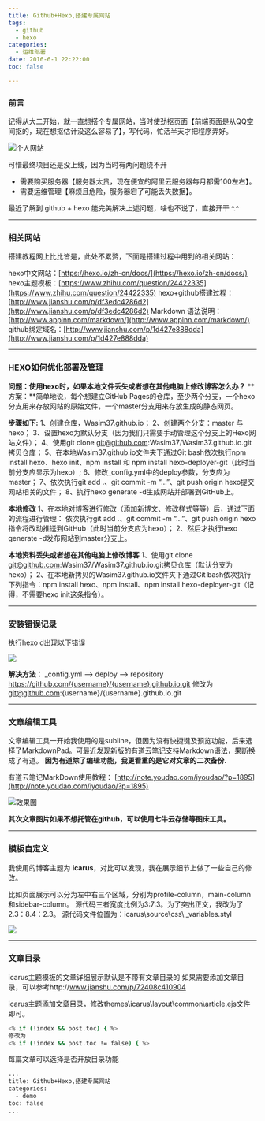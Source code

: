 ```yaml
---
title: Github+Hexo,搭建专属网站
tags:
  - github
  - hexo
categories:
  - 运维部署
date: 2016-6-1 22:22:00
toc: false

---
```


### 前言
记得从大二开始，就一直想搭个专属网站，当时使劲抠页面【前端页面是从QQ空间抠的，现在想抠估计没这么容易了】，写代码，忙活半天才把程序弄好。

![个人网站](http://7xvfir.com1.z0.glb.clouddn.com/Github+Hexo,%E6%90%AD%E5%BB%BA%E4%B8%93%E6%9C%89%E5%8D%9A%E5%AE%A2/2.png)

可惜最终项目还是没上线，因为当时有两问题绕不开
- 需要购买服务器【服务器太贵，现在便宜的阿里云服务器每月都需100左右】。
- 需要运维管理【麻烦且危险，服务器宕了可能丢失数据】。

最近了解到 github + hexo 能完美解决上述问题，啥也不说了，直接开干 ^.^

---

### 相关网站
搭建教程网上比比皆是，此处不累赘，下面是搭建过程中用到的相关网站：

hexo中文网站：[https://hexo.io/zh-cn/docs/](https://hexo.io/zh-cn/docs/)  
hexo主题模板：[https://www.zhihu.com/question/24422335](https://www.zhihu.com/question/24422335)
hexo+github搭建过程：[http://www.jianshu.com/p/df3edc4286d2](http://www.jianshu.com/p/df3edc4286d2)
Markdown 语法说明：[http://www.appinn.com/markdown/](http://www.appinn.com/markdown/)
github绑定域名：[http://www.jianshu.com/p/1d427e888dda](http://www.jianshu.com/p/1d427e888dda)  

---

### HEXO如何优化部署及管理
**问题：使用hexo时，如果本地文件丢失或者想在其他电脑上修改博客怎么办？**
**方案：**简单地说，每个想建立GitHub Pages的仓库，至少两个分支，一个hexo分支用来存放网站的原始文件，一个master分支用来存放生成的静态网页。  

<!-- more -->

**步骤如下:**
1、创建仓库，Wasim37.github.io；
2、创建两个分支：master 与 hexo；
3、设置hexo为默认分支（因为我们只需要手动管理这个分支上的Hexo网站文件）；
4、使用git clone git@github.com:Wasim37/Wasim37.github.io.git拷贝仓库；
5、在本地Wasim37.github.io文件夹下通过Git bash依次执行npm install hexo、hexo init、npm install 和 npm install hexo-deployer-git（此时当前分支应显示为hexo）;
6、修改_config.yml中的deploy参数，分支应为master；
7、依次执行git add .、git commit -m “…”、git push origin hexo提交网站相关的文件；
8、执行hexo generate -d生成网站并部署到GitHub上。

**本地修改**
1、在本地对博客进行修改（添加新博文、修改样式等等）后，通过下面的流程进行管理：
依次执行git add .、git commit -m “…”、git push origin hexo指令将改动推送到GitHub（此时当前分支应为hexo）；
2、然后才执行hexo generate -d发布网站到master分支上。

**本地资料丢失或者想在其他电脑上修改博客**
1、使用git clone git@github.com:Wasim37/Wasim37.github.io.git拷贝仓库（默认分支为hexo）；
2、在本地新拷贝的Wasim37.github.io文件夹下通过Git bash依次执行下列指令：npm install hexo、npm install、npm install hexo-deployer-git（记得，不需要hexo init这条指令）。

---

### 安装错误记录
执行hexo d出现以下错误

![](http://7xvfir.com1.z0.glb.clouddn.com/Github+Hexo,%E6%90%AD%E5%BB%BA%E4%B8%93%E6%9C%89%E5%8D%9A%E5%AE%A2/4.png)

**解决方法：**
_config.yml ——> deploy ——> repository
https://github.com/{username}/{username}.github.io.git 修改为
git@github.com:{username}/{username}.github.io.git

---

### 文章编辑工具
文章编辑工具一开始我使用的是subline，但因为没有快捷键及预览功能，后来选择了MarkdownPad。可最近发现新版的有道云笔记支持Markdown语法，果断换成了有道。
**因为有道除了编辑功能，我更看重的是它对文章的二次备份.** 

有道云笔记MarkDown使用教程： [http://note.youdao.com/iyoudao/?p=1895](http://note.youdao.com/iyoudao/?p=1895)

![效果图](http://7xvfir.com1.z0.glb.clouddn.com/Github+Hexo,%E6%90%AD%E5%BB%BA%E4%B8%93%E6%9C%89%E5%8D%9A%E5%AE%A2/1.png)

**其次文章图片如果不想托管在github，可以使用七牛云存储等图床工具。**

---

### 模板自定义
我使用的博客主题为 **icarus**，对比可以发现，我在展示细节上做了一些自己的修改。

比如页面展示可以分为左中右三个区域，分别为profile-column，main-column和sidebar-column。
源代码三者宽度比例为3:7:3。为了突出正文，我改为了 2.3：8.4：2.3。
源代码文件位置为：icarus\source\css\ _variables.styl

![](http://7xvfir.com1.z0.glb.clouddn.com/Github+Hexo,%E6%90%AD%E5%BB%BA%E4%B8%93%E6%9C%89%E5%8D%9A%E5%AE%A2/3.png)

---

### 文章目录
icarus主题模板的文章详细展示默认是不带有文章目录的
如果需要添加文章目录，可以参考http://www.jianshu.com/p/72408c410904

icarus主题添加文章目录，修改themes\icarus\layout\common\article.ejs文件即可。
```bash
<% if (!index && post.toc) { %>
修改为
<% if (!index && post.toc != false) { %>
```

每篇文章可以选择是否开放目录功能
```bash
...
title: Github+Hexo,搭建专属网站
categories:
  - demo
toc: false
...
```